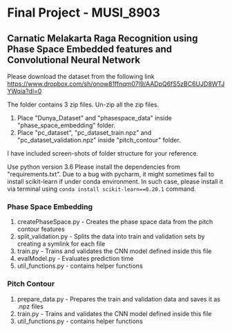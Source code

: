 # Final Project - MUSI_8903
## Carnatic Melakarta Raga Recognition using Phase Space Embedded features and Convolutional Neural Network

Please download the dataset from the following link
https://www.dropbox.com/sh/onow81ffnqm07l9/AADpQ6fS5zBC6UJD8WTJYWqia?dl=0

The folder contains 3 zip files. Un-zip all the zip files.
1) Place "Dunya_Dataset" and "phasespace_data" inside "phase_space_embedding" folder.
2) Place "pc_dataset", "pc_dataset_train.npz" and "pc_dataset_validation.npz" inside "pitch_contour" folder.

I have included screen-shots of folder structure for your reference.

Use python version 3.6
Please install the dependencies from "requirements.txt". Due to a bug with pycharm, it might sometimes fail to install scikit-learn if under conda environment.
In such case, please install it via terminal using ```conda install scikit-learn==0.20.1``` command.

### Phase Space Embedding
1) createPhaseSpace.py - Creates the phase space data from the pitch contour features
2) split_validation.py - Splits the data into train and validation sets by creating a symlink for each file
3) train.py - Trains and validates the CNN model defined inside this file
4) evalModel.py - Evaluates prediction time
5) util_functions.py - contains helper functions

### Pitch Contour
1) prepare_data.py - Prepares the train and validation data and saves it as .npz files
2) train.py - Trains and validates the CNN model defined inside this file
3) util_functions.py - contains helper functions
